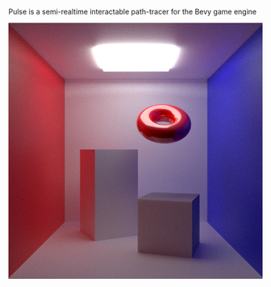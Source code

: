 Pulse is a semi-realtime interactable path-tracer for the Bevy game engine

![screenshot](./pulse_screenshot.png)
